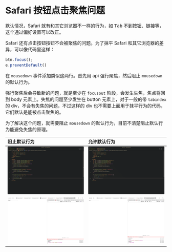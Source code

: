 # Safari 按钮点击聚焦问题

默认情况，Safari 就有和其它浏览器不一样的行为，如 <kbd>Tab</kbd> 不到按钮、链接等，这个通过偏好设置可以改正。

Safari 还有点击按钮按钮不会被聚焦的问题。为了抹平 Safari 和其它浏览器的差异，可以像代码里这样：

```javascript
btn.focus();
e.preventDefault()
```

在 `mousedown` 事件添加类似这两行。首先用 api 强行聚焦，然后阻止 `mousedown` 的默认行为。

强行聚焦后会导致新的问题，就是至少在 `focusout` 阶段，会发生失焦，焦点将回到 body 元素上。失焦的问题至少发生在 button 元素上，对于一般的带 `tabindex` 的 div，不会有失焦的问题，不过这样的 div 也不需要上面用于抹平行为的代码，它们默认是能被点击聚焦的。

为了解决这个问题，就需要阻止 `mousedown` 的默认行为，目前不清楚阻止默认行为能避免失焦的原理。

| 阻止默认行为 | 允许默认行为 |
|:--|:--|
| ![阻止默认行为的代码截图](./without-default-code.png) | ![允许默认行为的代码截图](./with-default-code.png) |
| ![阻止默认行为的浏览器运行截图，展示了事件 focusout 没有被执行，即没有失焦](./without-default.png) | ![允许默认行为的浏览器运行截图，展示了事件 focusout 被执行，focusout 中的当前焦点元素为 body 元素](./with-default.png) |